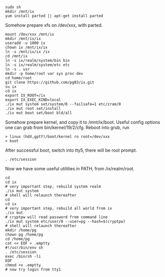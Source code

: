 ```
sudo sh
mkdir /mnt/ix
yum install parted || apt-get install parted
```

Somehow prepare xfs on /dev/xxx, with parted.

```
mount /dev/xxx /mnt/ix
mkdir /mnt/ix/ix
useradd -u 1000 ix
chown ix /mnt/ix/ix
ln -s /mnt/ix/ix /ix
cd /mnt/ix
ln -s ix/realm/system/bin bin
ln -s ix/realm/system/etc etc
ln -s . usr
mkdir -p home/root var sys proc dev
cd home/root
git clone https://github.com/pg83/ix.git
su ix
cd ix
export IX_ROOT=/ix
export IX_EXEC_KIND=local
./ix mut system set/system/0 --failsafe=1 etc/zram/0
./ix mut root set/install
./ix mut boot set/boot bld/all
```

Somehow prepare kernel, and copy it to /mnt/ix/boot. Useful config options one can grab from bin/kernel/19/2/cfg. Reboot into grub, run

```
> linux (hdX,gptY)/boot/kernel ro root=/dev/xxx
> boot
```

After successful boot, switch into tty5, there will be root prompt.

```
. /etc/session
```

Now we have some useful utilities in PATH, from /ix/realm/root.

```
cd
cd ix
# very important step, rebuild system realm
./ix mut system
# shell will relaunch thereafter
cd
cd ix
# very important step, rebuild all world from ix
./ix mut
# cryptpw will read password from command line
./ix mut system etc/user/0 --user=pg --hash=$(cryptpw)
# shell will relaunch thereafter
mkdir /home/pg
chown pg /home/pg
cd /home/pg
cat << EOF > .emptty
#!/usr/bin/env sh
. /etc/session
exec /bin/sh -li
EOF
chmod +x .emptty
# now try login from tty1
```
